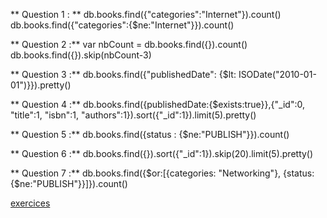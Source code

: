 
** Question 1 : ** 
              db.books.find({"categories":"Internet"}).count()
             db.books.find({"categories":{$ne:"Internet"}}).count()
             
** Question 2 :**  var nbCount = db.books.find({}).count()
             db.books.find({}).skip(nbCount-3)
             
** Question 3 :**  db.books.find({"publishedDate": {$lt: ISODate("2010-01-01")}}).pretty()

** Question 4 :**  db.books.find({publishedDate:{$exists:true}},{"_id":0, "title":1, "isbn":1, "authors":1}).sort({"_id":1}).limit(5).pretty()

** Question 5 :**  db.books.find({status : {$ne:"PUBLISH"}}).count()

** Question 6 :**  db.books.find({}).sort({"_id":1}).skip(20).limit(5).pretty()

** Question 7 :**  db.books.find({$or:[{categories: "Networking"}, {status:{$ne:"PUBLISH"}}]}).count()

[exercices](https://github.com/CollegeBoreal/INF1069-201-18H-02/blob/master/Semaine03/exercices.md)

